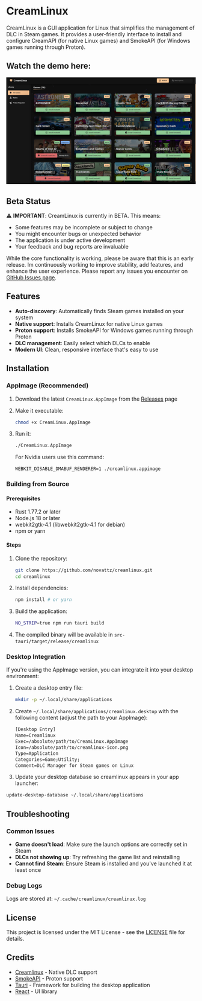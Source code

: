 # CreamLinux

CreamLinux is a GUI application for Linux that simplifies the management of DLC in Steam games. It provides a user-friendly interface to install and configure CreamAPI (for native Linux games) and SmokeAPI (for Windows games running through Proton).

## Watch the demo here:

[![Watch the demo](./src/assets/screenshot.png)](https://www.youtube.com/watch?v=ZunhZnKFLlg)

## Beta Status

⚠️ **IMPORTANT**: CreamLinux is currently in BETA. This means:

- Some features may be incomplete or subject to change
- You might encounter bugs or unexpected behavior
- The application is under active development
- Your feedback and bug reports are invaluable

While the core functionality is working, please be aware that this is an early release. Im continuously working to improve stability, add features, and enhance the user experience. Please report any issues you encounter on [GitHub Issues page](https://github.com/Novattz/creamlinux-installer/issues).

## Features

- **Auto-discovery**: Automatically finds Steam games installed on your system
- **Native support**: Installs CreamLinux for native Linux games
- **Proton support**: Installs SmokeAPI for Windows games running through Proton
- **DLC management**: Easily select which DLCs to enable
- **Modern UI**: Clean, responsive interface that's easy to use

## Installation

### AppImage (Recommended)

1. Download the latest `CreamLinux.AppImage` from the [Releases](https://github.com/Novattz/creamlinux-installer/releases) page
2. Make it executable:
   ```bash
   chmod +x CreamLinux.AppImage
   ```
3. Run it:

   ```bash
   ./CreamLinux.AppImage
   ```

   For Nvidia users use this command:

   ```
   WEBKIT_DISABLE_DMABUF_RENDERER=1 ./creamlinux.appimage
   ```

### Building from Source

#### Prerequisites

- Rust 1.77.2 or later
- Node.js 18 or later
- webkit2gtk-4.1 (libwebkit2gtk-4.1 for debian)
- npm or yarn

#### Steps

1. Clone the repository:

   ```bash
   git clone https://github.com/novattz/creamlinux.git
   cd creamlinux
   ```

2. Install dependencies:

   ```bash
   npm install # or yarn
   ```

3. Build the application:

   ```bash
   NO_STRIP=true npm run tauri build
   ```

4. The compiled binary will be available in `src-tauri/target/release/creamlinux`

### Desktop Integration

If you're using the AppImage version, you can integrate it into your desktop environment:

1. Create a desktop entry file:

   ```bash
   mkdir -p ~/.local/share/applications
   ```

2. Create `~/.local/share/applications/creamlinux.desktop` with the following content (adjust the path to your AppImage):

   ```
   [Desktop Entry]
   Name=Creamlinux
   Exec=/absolute/path/to/CreamLinux.AppImage
   Icon=/absolute/path/to/creamlinux-icon.png
   Type=Application
   Categories=Game;Utility;
   Comment=DLC Manager for Steam games on Linux
   ```

3. Update your desktop database so creamlinux appears in your app launcher:

```bash
update-desktop-database ~/.local/share/applications
```

## Troubleshooting

### Common Issues

- **Game doesn't load**: Make sure the launch options are correctly set in Steam
- **DLCs not showing up**: Try refreshing the game list and reinstalling
- **Cannot find Steam**: Ensure Steam is installed and you've launched it at least once

### Debug Logs

Logs are stored at: `~/.cache/creamlinux/creamlinux.log`

## License

This project is licensed under the MIT License - see the [LICENSE](LICENSE.md) file for details.

## Credits

- [Creamlinux](https://github.com/anticitizn/creamlinux) - Native DLC support
- [SmokeAPI](https://github.com/acidicoala/SmokeAPI) - Proton support
- [Tauri](https://tauri.app/) - Framework for building the desktop application
- [React](https://reactjs.org/) - UI library
